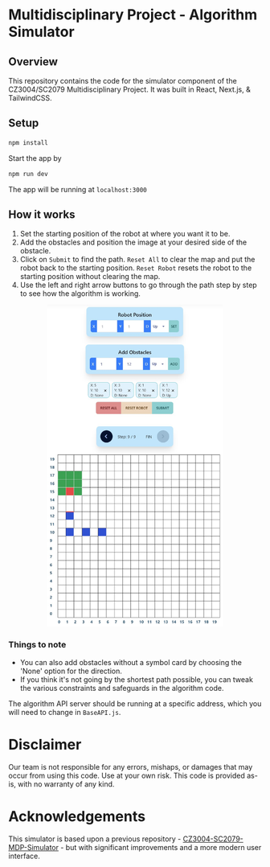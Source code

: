 # Multidisciplinary Project - Algorithm Simulator

## Overview

This repository contains the code for the simulator component of the CZ3004/SC2079 Multidisciplinary Project. It was built in React, Next.js, & TailwindCSS.

## Setup

```bash
npm install
```

Start the app by

```bash
npm run dev
```

The app will be running at `localhost:3000`

## How it works

1. Set the starting position of the robot at where you want it to be.
2. Add the obstacles and position the image at your desired side of the obstacle. 
3. Click on `Submit` to find the path. `Reset All` to clear the map and put the robot back to the starting position. `Reset Robot` resets the robot to the starting position without clearing the map.
4. Use the left and right arrow buttons to go through the path step by step to see how the algorithm is working.

<div align="center">
  <img src="/images/3.jpg" alt="Interface" width=350 >
</div>

### Things to note

- You can also add obstacles without a symbol card by choosing the 'None' option for the direction.
- If you think it's not going by the shortest path possible, you can tweak the various constraints and safeguards in the algorithm code.

The algorithm API server should be running at a specific address, which you will need to change in `BaseAPI.js`.

# Disclaimer

Our team is not responsible for any errors, mishaps, or damages that may occur from using this code. Use at your own risk. This code is provided as-is, with no warranty of any kind.

# Acknowledgements

This simulator is based upon a previous repository - [CZ3004-SC2079-MDP-Simulator](https://github.com/pyesonekyaw/CZ3004-SC2079-MDP-Simulator) - but with significant improvements and a more modern user interface.
